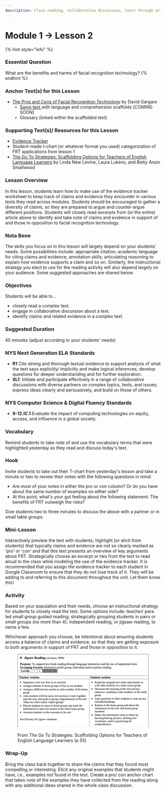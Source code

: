 ```yaml
---
description: Close reading, collaborative discussion, learn through writing
---
```


# Module 1 -> Lesson 2

{% hint style="info" %}
### Essential Question

What are the benefits and harms of facial recognition technology?
{% endhint %}

### Anchor Text(s) for this Lesson

* [The Pros and Cons of Facial Recognition Technology](https://www.itpro.com/security/privacy/356882/the-pros-and-cons-of-facial-recognition-technology) by David Gargaro
  * [Same text ](https://docs.google.com/document/d/17fbYZIyt-IpuhFRaij3mcTcFf51Bk8y16XzbV630qtE/copy)with language and comprehension scaffolds \[COMING SOON]
  * Glossary (linked within the scaffolded text)

### Supporting Text(s)/ Resources for this Lesson

* [Evidence Tracker](https://docs.google.com/document/d/14-HifIG5pTznscxnaUPajOKXD0CbBExReWNiQLXpdnc/copy)
* Student-made t-chart (or whatever format you used) categorization of FRT applications from lesson 1
* [The Go To Strategies: Scaffolding Options for Teachers of English Language Learners](https://www.monroe2boces.org/Downloads/go-to-strategies.pdf) by Linda New Levine, Laura Lukens, and Betty Ansin Smallwood

### Lesson Overview

In this lesson, students learn how to make use of the evidence tracker worksheet to keep track of claims and evidence they encounter in various texts they read across modules. Students should be encouraged to gather a diversity of claims, so they are prepared to argue and counter-argue different positions. Students will closely read excerpts from (or the entire) article above to identify and take note of claims and evidence in support of and those in opposition to facial recognition technology.

### Nota Bene

The skills you focus on in this lesson will largely depend on your students' needs. Some possibilities include: appropriate citation; academic language for citing claims and evidence; annotation skills; articulating reasoning to explain how evidence supports a claim and so on. Similarly, the instructional strategy you elect to use for the reading activity will also depend largely on your audience. Some suggested approaches are shared below.&#x20;

### Objectives

Students will be able to...

* closely read a complex text.
* engage in collaborative discussion about a text.
* identify claims and related evidence in a complex text.

### Suggested Duration

45 minutes (adjust according to your students' needs)

### &#x20;NYS Next Generation ELA Standards

* **R1** Cite strong and thorough textual evidence to support analysis of what the text says explicitly/ implicitly and make logical inferences; develop questions for deeper understanding and for further exploration.
* **SL1**: Initiate and participate effectively in a range of collaborative discussions with diverse partners on complex topics, texts, and issues; express ideas clearly and persuasively, and build on those of others.

### NYS Computer Science & Digital Fluency Standards

* **9-12.IC.1** Evaluate the impact of computing technologies on equity, access, and influence in a global society.

### Vocabulary

Remind students to take note of and use the vocabulary terms that were highlighted yesterday as they read and discuss today's text.&#x20;

### Hook

Invite students to take out their T-chart from yesterday's lesson and take a minute or two to review their notes with the following questions in mind:&#x20;

* Are most of your notes in either the pro or con column? Or do you have about the same number of examples on either side?&#x20;
* At this point, what's your gut feeling about the following statement: The benefits of FRT outweigh the risks?

Give students two to three minutes to discuss the above with a partner or in small table groups.

### Mini-Lesson

Interactively preview the text with students; highlight (or elicit from students) that typically claims and evidence are not so clearly marked as 'pro' or 'con' and that this text presents an overview of key arguments about FRT. Strategically choose an excerpt or two from the text to read aloud to the class while modeling the use of the evidence tracker. It is recommended that you assign the evidence tracker to each student in Google Classroom to ensure that they do not lose track of it. They will be adding to and referring to this document throughout the unit. Let them know this!

### Activity

Based on your population and their needs, choose an instructional strategy for students to closely read the text. Some options include: teacher/ para led small group guided reading; strategically grouping students in pairs or small groups (no more than 4); independent reading; or jigsaw reading, to name a few.&#x20;

Whichever approach you choose, be intentional about ensuring students access a balance of claims and evidence, so that they are getting exposure to both arguments in support of FRT and those in opposition to it. &#x20;

<figure><img src="../../.gitbook/assets/Screenshot 2023-10-03 at 12.57.58 PM.png" alt=""><figcaption><p>From The Go To Strategies: Scaffolding Options for Teachers of English Language Learners (p 55)</p></figcaption></figure>



### Wrap-Up

Bring the class back together to share the claims that they found most compelling or interesting. Elicit any original examples that students might have, i.e., examples not found in the text. Create a pro/ con anchor chart that takes note of the examples they have collected from the reading along with any additional ideas shared in the whole class discussion.

&#x20;





